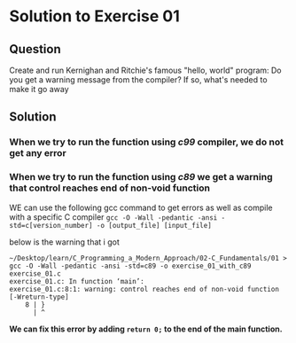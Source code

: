 # Solution to Exercise 01

## Question

Create and run Kernighan and Ritchie's famous "hello, world" program:
Do you get a warning message from the compiler? If so, what's needed to make it go away

## Solution

### **When we try to run the function using  _c99_  compiler, we do not get any error**


### When we try to run the function using  _c89_ we get a warning that control reaches end of non-void function

WE can use the following gcc command to get errors as well as compile with a specific C compiler
```gcc -O -Wall -pedantic -ansi -std=c[version_number] -o [output_file] [input_file] ```

below is the warning that i got
```
~/Desktop/learn/C_Programming_a_Modern_Approach/02-C_Fundamentals/01 > gcc -O -Wall -pedantic -ansi -std=c89 -o exercise_01_with_c89 exercise_01.c
exercise_01.c: In function ‘main’:
exercise_01.c:8:1: warning: control reaches end of non-void function [-Wreturn-type]
    8 | }
      | ^
```


**We can fix this error by adding `return 0;` to the end of the main function.**

